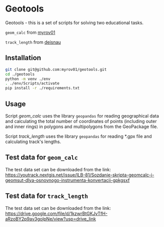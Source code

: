 # Geotools

Geotools - this is a set of scripts for solving two educational tasks.

`geom_calc` from [myrov01](github.com/myrov01)

`track_length` from [deisnau](github.com/deisnau)

## Installation

```bash
git clone git@github.com:myrov01/geotools.git
cd ./geotools
python -m venv ./env
. ./env/Scripts/activate
pip install -r ./requirements.txt
```

## Usage

Script *geom_calc* uses the library `geopandas` for reading geographical data and calculating the total number of coordinates of points (including outer and inner rings) in polygons and multipolygons from the GeoPackage file.

Script *track_length* uses the library `geopandas` for reading *.gpx file and calculating track's lengths.

<!-- кажется, то, что в этом разделе нужно под первый заголовок, а здесь описать что принимается на входе, что получается на выходе -->

## Test data for `geom_calc`

The test data set can be downloaded from the link: https://youtrack.nextgis.net/issue/ILB-81/Sozdanie-skripta-geomcalc-i-geomsut-dlya-osnovnogo-instrumenta-konvertacii-gpkgsxf

## Test data for `track_length`

The test data set can be downloaded from the link: https://drive.google.com/file/d/1kzwrBtGKJvTfH-aRzoBY2p9av3golpNe/view?usp=drive_link 